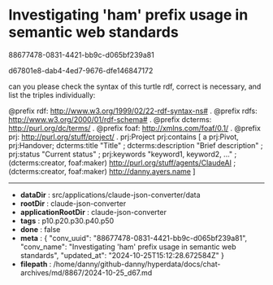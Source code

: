 # Investigating 'ham' prefix usage in semantic web standards

88677478-0831-4421-bb9c-d065bf239a81

d67801e8-dab4-4ed7-9676-dfe146847172

can you please check the syntax of this turtle rdf, correct is necessary, and list the triples individually:

@prefix rdf: <http://www.w3.org/1999/02/22-rdf-syntax-ns#> .
@prefix rdfs: <http://www.w3.org/2000/01/rdf-schema#> .
@prefix dcterms: <http://purl.org/dc/terms/> .
@prefix foaf: <http://xmlns.com/foaf/0.1/> .
@prefix prj: <http://purl.org/stuff/project/> .
prj:Project prj:contains
[ a prj:Pivot, prj:Handover;
    dcterms:title "Title" ;
    dcterms:description "Brief description" ;
    prj:status "Current status" ;
    prj:keywords "keyword1, keyword2, ..." ;
    (dcterms:creator, foaf:maker) <http://purl.org/stuff/agents/ClaudeAI> ;
    (dcterms:creator, foaf:maker) <http://danny.ayers.name> 
]

---

* **dataDir** : src/applications/claude-json-converter/data
* **rootDir** : claude-json-converter
* **applicationRootDir** : claude-json-converter
* **tags** : p10.p20.p30.p40.p50
* **done** : false
* **meta** : {
  "conv_uuid": "88677478-0831-4421-bb9c-d065bf239a81",
  "conv_name": "Investigating 'ham' prefix usage in semantic web standards",
  "updated_at": "2024-10-25T15:12:28.672584Z"
}
* **filepath** : /home/danny/github-danny/hyperdata/docs/chat-archives/md/8867/2024-10-25_d67.md